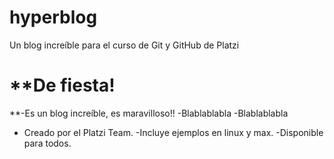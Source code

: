 # hyperblog
Un blog increíble para el curso de Git y GitHub de Platzi

# **De fiesta!
**-Es un blog increíble, es maravilloso!! 
-Blablablabla
-Blablablabla

- Creado por el Platzi Team.
-Incluye ejemplos en linux y max.
-Disponible para todos.
